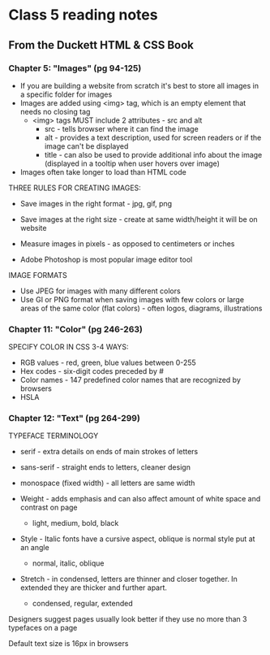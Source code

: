 # Class 5 reading notes

## From the Duckett HTML & CSS Book

### Chapter 5: "Images" (pg 94-125)

* If you are building a website from scratch it's best to store all images in a specific folder for images
* Images are added using \<img> tag, which is an empty element that needs no closing tag
  * \<img> tags MUST include 2 attributes - src and alt
    * src - tells browser where it can find the image
    * alt - provides a text description, used for screen readers or if the image can't be displayed
    * title - can also be used to provide additional info about the image (displayed in a tooltip when user hovers over image)
* Images often take longer to load than HTML code

THREE RULES FOR CREATING IMAGES:

* Save images in the right format - jpg, gif, png
* Save images at the right size - create at same width/height it will be on website
* Measure images in pixels - as opposed to centimeters or inches

* Adobe Photoshop is most popular image editor tool

IMAGE FORMATS

* Use JPEG for images with many different colors
* Use GI or PNG format when saving images with few colors or large areas of the same color (flat colors) - often logos, diagrams, illustrations

### Chapter 11: "Color" (pg 246-263)

SPECIFY COLOR IN CSS 3-4 WAYS:

* RGB values - red, green, blue values between 0-255
* Hex codes - six-digit codes preceded by #
* Color names - 147 predefined color names that are recognized by browsers
* HSLA

### Chapter 12: "Text" (pg 264-299)

TYPEFACE TERMINOLOGY

* serif - extra details on ends of main strokes of letters
* sans-serif - straight ends to letters, cleaner design
* monospace (fixed width) - all letters are same width

* Weight - adds emphasis and can also affect amount of white space and contrast on page
  * light, medium, bold, black
* Style - Italic fonts have a cursive aspect, oblique is normal style put at an angle
  * normal, italic, oblique
* Stretch - in condensed, letters are thinner and closer together. In extended they are thicker and further apart.
  * condensed, regular, extended

Designers suggest pages usually look better if they use no more than 3 typefaces on a page

Default text size is 16px in browsers
